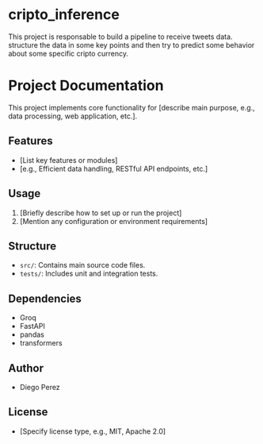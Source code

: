 # cripto_inference
This project is responsable to build a pipeline to receive tweets data. structure the data in some key points and then try to predict some behavior about some specific cripto currency. 


 # Project Documentation

 This project implements core functionality for [describe main purpose, e.g., data processing, web application, etc.].

 ## Features
 - [List key features or modules]
 - [e.g., Efficient data handling, RESTful API endpoints, etc.]

 ## Usage
 1. [Briefly describe how to set up or run the project]
 2. [Mention any configuration or environment requirements]

 ## Structure
 - `src/`: Contains main source code files.
 - `tests/`: Includes unit and integration tests.

 ## Dependencies
 - Groq
 - FastAPI
 - pandas
 - transformers

 ## Author
 - Diego Perez

 ## License
 - [Specify license type, e.g., MIT, Apache 2.0]

